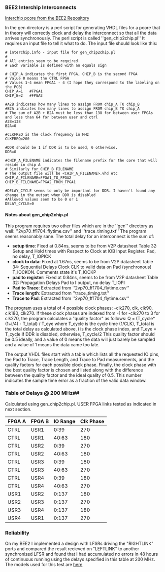 ### BEE2 Interchip Interconnects ###

[Interchip pcore from the BEE2 Repository](http://repository.eecs.berkeley.edu/viewvc/Projects/BEE/trunk/2/hardware/pcores/interchip_block_v1_00_a/)

In the gen directory is a perl script for generating VHDL files for a pcore that in theory will correctly clock and delay the interconnect so that all the data arrives synchronously.
The perl script is called ''gen_chip2chip.pl'' It requires an input file to tell it what to do. The input file should look like this:

```
# interchip.info - input file for gen_chip2chip.pl
# 
# All entries seem to be required.
# Each variable is defined with an equals sign

# CHIP_A indicates the first FPGA, CHIP_B is the second FPGA
# Value 0 means the CTRL FPGA
# Values 1-4 mean FPGA1 - 4 (I hope they correspond to the labeling on the PCB)
CHIP_A=1   #FPGA1
CHIP_B=2   #FPGA2

#A2B indicates how many lines to assign FROM chip_A TO chip_B
#B2A indicates how many lines to assign FROM chip_B TO chip_A
# The sum of A2B + B2A must be less than 138 for between user FPGAs and less than 64 for between user and ctrl
A2B=138
B2A=0

#CLKFREQ is the clock frequency in MHz
CLKFREQ=200

#DDR should be 1 if DDR is to be used, 0 otherwise.
DDR=0

#CHIP_A_FILENAME indicates the filename prefix for the core that will reside in chip A
# Similarly for CHIP_B_FILENAME
# The output file will be <CHIP_A_FILENAME>.vhd etc
CHIP_A_FILENAME=FPGA1_TO_FPGA2
CHIP_B_FILENAME=FPGA2_FROM_FPGA1

#DELAY_CYCLE seems to only be important for DDR. I haven't found any change in the output when DDR is disabled
#Allowed values seem to be 0 or 1
DELAY_CYCLE=0
```

#### Notes about gen_chip2chip.pl ####

This program requires two other files which are in the ''gen'' directory as well: ''2vp70_ff1704_flytime.csv'' and ''trace_timing.txt''
The program seems reasonably sane.
The total delay for an interconnect is the sum of:
- **setup time**: Fixed at 0.84ns, seems to be from V2P datasheet Table 32: Setup and Hold times with Respect to Clock at IOB Input Register. Pad, no delay, T_IOPICK
- **clock to data**: Fixed at 1.67ns, seems to be from V2P datasheet Table 34: Sequential Delays Clock CLK to valid data on Pad (synchronous) T_IOCKON. Comments state it's T_IOCKP
- **pad to register**: Fixed at 0.84ns, seems to be from V2P datasheet Table 32: Propagation Delays Pad to I output, no delay T_IOPI
- **Pad to Trace**: Extracted from ''2vp70_ff1704_flytime.csv''
- **Trace length**: Extracted from ''trace_timing.txt''
- **Trace to Pad**: Extracted from ''2vp70_ff1704_flytime.csv''

The program uses a total of 4 possible clock phases: -clk270, clk, clk90, clk180, clk270. If these clock phases are indexed from -1 for -clk270 to 3 for clk270, the program calculates a "quality factor" as follows:
Q = (T_cycle*(1+i/4) - T_total) / T_eye
where T_cycle is the cycle time (1/CLK), T_total is the total delay as calculated above, i is the clock phase index, and T_eye = T_cycle if DDR is disabled, otherwise, T_cycle/2
This quality factor should be 0.5 ideally, and a value of 0 means the data will just barely be sampled and a value of 1 means the data came too late. 

The output VHDL files start with a table which lists all the requested IO pins, the Pad to Trace, Trace Length, and Trace to Pad measurements, and the quality factors for each possible clock phase. Finally, the clock phase with the best quality factor is chosen and listed along with the difference between the quality factor and the ideal quality of 0.5. This number indicates the sample time error as a fraction of the valid data window.

### Table of Delays @ 200 MHz##
Calculated using gen_chip2chip.pl. USER FPGA links tested as indicated in next section.

| FPGA A | FPGA B | IO Range | Clk Phase |
|--------|--------|----------|-----------|
| CTRL | USR1 | 0:39 | 270 |
| CTRL | USR1 | 40:63 | 180 |
| CTRL | USR2 | 0:39 | 270 |
| CTRL | USR2 | 40:63 | 180 |
| CTRL | USR3 | 0:39 | 180 |
| CTRL | USR3 | 40:63 | 270 |
| CTRL | USR4 | 0:39 | 180 |
| CTRL | USR4 | 40:63 | 270 |
| USR1 | USR2 | 0:137 | 180 |
| USR2 | USR3 | 0:137 | 270 |
| USR3 | USR4 | 0:137 | 180 |
| USR4 | USR1 | 0:137 | 270 |

### Reliability ###
On my BEE2 I implemented a design with LFSRs driving the "RIGHTLINK" ports and compared the result recieved on "LEFTLINK" to another synchronized LFSR and found that I had accumulated no errors in 48 hours of continuous running using the delays specified in this table at 200 MHz. The models used for this test are [here](https://casper.ssl.berkeley.edu/svn/trunk/caltech/designs/bee2interchiptests/)